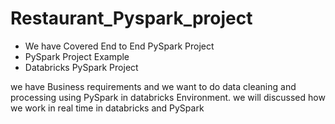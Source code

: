 # Restaurant_Pyspark_project
- We have Covered End to End PySpark Project 
- PySpark Project Example
- Databricks PySpark Project 

we have Business requirements and we want to do data cleaning and processing using PySpark in databricks Environment.
we will discussed how we  work in real time in databricks and PySpark 
